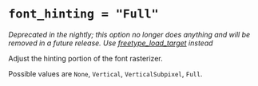# `font_hinting = "Full"`

*Deprecated in the nightly; this option no longer does anything and will be removed in a future release. Use [freetype_load_target](freetype_load_target.md) instead*

Adjust the hinting portion of the font rasterizer.

Possible values are `None`, `Vertical`, `VerticalSubpixel`, `Full`.



